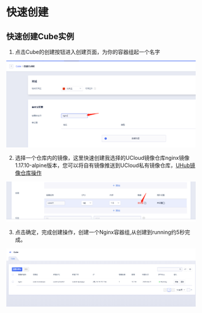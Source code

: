 # 快速创建

## 快速创建Cube实例

1. 点击Cube的创建按钮进入创建页面，为你的容器组起一个名字

![](../images/createCube1.png)

2. 选择一个仓库内的镜像，这里快速创建我选择的UCloud镜像仓库nginx镜像1.17.10-alpine版本，您可以将自有镜像推送到UCloud私有镜像仓库，[UHub镜像仓库操作](/uhub/README)

![](../images/createCube2.png)

3. 点击确定，完成创建操作，创建一个Nginx容器组,从创建到running约5秒完成。

![](../images/createCube3.png)
   

